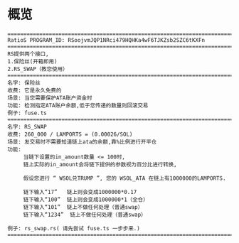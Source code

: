 # 概览
    ==============================================================================================
    RatioS PROGRAM_ID: RSoojvmJQP1NRci479HQHKa4wF6TJKZsb2SZC6tKXFn
    ==============================================================================================
    RS提供两个接口,
    1.保险丝(开箱即用)
    2.RS_SWAP（教您使用）
    ==============================================================================================
    名字: 保险丝
    收费: 它是永久免费的
    场景: 当您需要保护ATA账户资金时
    功能: 检测指定ATA账户余额,低于您传递的数量则回滚交易
    例子: fuse.ts
    ==============================================================================================
    名字: RS_SWAP
    收费: 260_000 / LAMPORTS = (0.00026/SOL) 
    场景: 发交易时不需要知道链上ata的余额,靠%比例进行开平仓
    功能: 
         当链下设置的in_amount数量 <= 100时, 
         链上实际的in_amount会将链下提供的参数视为百分比进行转换,

         假设您进行 “ WSOL兑TRUMP ”, 您的 WSOL_ATA 在链上有1000000的LAMPORTS.

         链下输入“17”   链上则会变成1000000*0.17    
         链下输入“100”  链上则会变成1000000*1（全仓） 
         链下输入“101”  链上不做任何处理（普通swap） 
         链下输入“1234”  链上不做任何处理（普通swap） 
    
    例子: rs_swap.rs( 请先尝试 fuse.ts 一步步来.)
    ==============================================================================================
